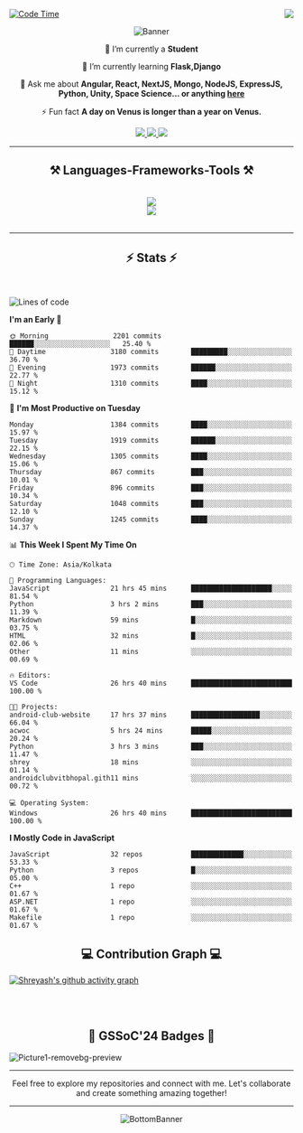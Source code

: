 <div>
 
<img align="right" src="https://visitor-badge.laobi.icu/badge?page_id=shreyash3087.shreyash3087" />

 [![Code Time](https://wakatime.com/badge/user/cd5f70df-e644-46f4-a03b-e1ce78615131.svg)](https://wakatime.com/@cd5f70df-e644-46f4-a03b-e1ce78615131)
 
</div>


<div align="center">
 
![Banner](https://github.com/user-attachments/assets/fe33d289-b057-4d85-ad76-3103802aa9e1)

</div>


<div align="center">
 
 🔭 I’m currently a **Student** 
 
 🌱 I’m currently learning **Flask,Django**

💬 Ask me about **Angular, React, NextJS, Mongo, NodeJS, ExpressJS, Python, Unity, Space Science... or anything [here](https://github.com/shreyash3087/shreyash3087/issues)**

⚡ Fun fact **A day on Venus is longer than a year on Venus.**

</div>
 
<div align="center"> 
  <a href="mailto:shreyash3087@gmail.com">
    <img src="https://img.shields.io/badge/Gmail-333333?style=for-the-badge&logo=gmail&logoColor=red" />
  </a>
  <a href="https://www.linkedin.com/in/shreyash-srivastava-1a1161280" target="_blank">
    <img src="https://img.shields.io/badge/LinkedIn-0077B5?style=for-the-badge&logo=linkedin&logoColor=white" target="_blank" />
  </a>
  <a href="https://github.com/shreyash3087" target="_blank">
     <img src="https://img.shields.io/badge/Github-FF5722?style=for-the-badge&logo=github&logoColor=white" target="_blank" />
  </a>
</div>
<hr/>
 
<h2 align="center">⚒️ Languages-Frameworks-Tools ⚒️</h2>
<br/>
<div align="center">
    <img src="https://skillicons.dev/icons?i=react,bootstrap,html,css,vscode,github,figma,cpp,vercel,netlify" /><br>
    <img src="https://skillicons.dev/icons?i=tailwind,git,nodejs,python,javascript,typescript,express,firebase,mongodb,nextjs,unity,azure,blender" /><br>
</div>

<br/>
<hr/>

<h2 align="center">⚡ Stats ⚡</h2>

<br>
<div>
 
 
<!--START_SECTION:waka-->
![Lines of code](https://img.shields.io/badge/From%20Hello%20World%20I%27ve%20Written-5.2%20million%20lines%20of%20code-blue)

**I'm an Early 🐤** 

```text
🌞 Morning                2201 commits        ██████░░░░░░░░░░░░░░░░░░░   25.40 % 
🌆 Daytime                3180 commits        █████████░░░░░░░░░░░░░░░░   36.70 % 
🌃 Evening                1973 commits        ██████░░░░░░░░░░░░░░░░░░░   22.77 % 
🌙 Night                  1310 commits        ████░░░░░░░░░░░░░░░░░░░░░   15.12 % 
```
📅 **I'm Most Productive on Tuesday** 

```text
Monday                   1384 commits        ████░░░░░░░░░░░░░░░░░░░░░   15.97 % 
Tuesday                  1919 commits        ██████░░░░░░░░░░░░░░░░░░░   22.15 % 
Wednesday                1305 commits        ████░░░░░░░░░░░░░░░░░░░░░   15.06 % 
Thursday                 867 commits         ███░░░░░░░░░░░░░░░░░░░░░░   10.01 % 
Friday                   896 commits         ███░░░░░░░░░░░░░░░░░░░░░░   10.34 % 
Saturday                 1048 commits        ███░░░░░░░░░░░░░░░░░░░░░░   12.10 % 
Sunday                   1245 commits        ████░░░░░░░░░░░░░░░░░░░░░   14.37 % 
```


📊 **This Week I Spent My Time On** 

```text
🕑︎ Time Zone: Asia/Kolkata

💬 Programming Languages: 
JavaScript               21 hrs 45 mins      ████████████████████░░░░░   81.54 % 
Python                   3 hrs 2 mins        ███░░░░░░░░░░░░░░░░░░░░░░   11.39 % 
Markdown                 59 mins             █░░░░░░░░░░░░░░░░░░░░░░░░   03.75 % 
HTML                     32 mins             █░░░░░░░░░░░░░░░░░░░░░░░░   02.06 % 
Other                    11 mins             ░░░░░░░░░░░░░░░░░░░░░░░░░   00.69 % 

🔥 Editors: 
VS Code                  26 hrs 40 mins      █████████████████████████   100.00 % 

🐱‍💻 Projects: 
android-club-website     17 hrs 37 mins      █████████████████░░░░░░░░   66.04 % 
acwoc                    5 hrs 24 mins       █████░░░░░░░░░░░░░░░░░░░░   20.24 % 
Python                   3 hrs 3 mins        ███░░░░░░░░░░░░░░░░░░░░░░   11.47 % 
shrey                    18 mins             ░░░░░░░░░░░░░░░░░░░░░░░░░   01.14 % 
androidclubvitbhopal.gith11 mins             ░░░░░░░░░░░░░░░░░░░░░░░░░   00.72 % 

💻 Operating System: 
Windows                  26 hrs 40 mins      █████████████████████████   100.00 % 
```

**I Mostly Code in JavaScript** 

```text
JavaScript               32 repos            █████████████░░░░░░░░░░░░   53.33 % 
Python                   3 repos             █░░░░░░░░░░░░░░░░░░░░░░░░   05.00 % 
C++                      1 repo              ░░░░░░░░░░░░░░░░░░░░░░░░░   01.67 % 
ASP.NET                  1 repo              ░░░░░░░░░░░░░░░░░░░░░░░░░   01.67 % 
Makefile                 1 repo              ░░░░░░░░░░░░░░░░░░░░░░░░░   01.67 % 
```




<!--END_SECTION:waka-->

</div>

<div>
  <div align="center" ><h2 align="center">💻 Contribution Graph 💻</h2></div>
 
  [![Shreyash's github activity graph](https://github-readme-activity-graph.vercel.app/graph?username=shreyash3087&hide_border=true&theme=github)](https://github.com/ashutosh00710/github-readme-activity-graph)
 
</div>

<br/><br/>

<h2 align="center">🔰 GSSoC'24 Badges 🔰</h2>

![Picture1-removebg-preview](https://github.com/user-attachments/assets/4ece96a5-043a-44df-b51b-40738d3603ff)

<div align="center"> 
  <hr/>
  Feel free to explore my repositories and connect with me. Let's collaborate and create something amazing together!
  <hr/>
</div>

<div align="center">
 
![BottomBanner](https://github.com/user-attachments/assets/7afe064f-9b9f-401d-bec1-35c8625bb3dc)

</div>

